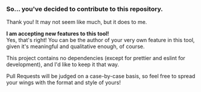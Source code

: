 ### So... you've decided to contribute to this repository.
Thank you! It may not seem like much, but it does to me.

**I am accepting new features to this tool!**<br>
Yes, that's right! You can be the author of your very own feature in this tool, given it's meaningful and qualitative enough, of course.

This project contains no dependencies (except for prettier and eslint for development), and I'd like to keep it that way.

Pull Requests will be judged on a case-by-case basis, so feel free to spread your wings with the format and style of yours!
